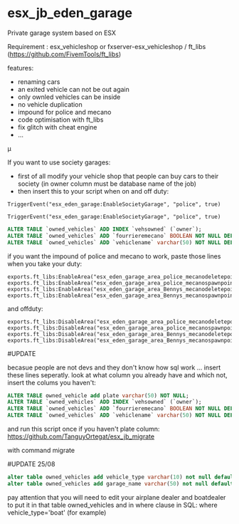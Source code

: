 # esx_jb_eden_garage
 Private garage system based on ESX


 Requirement :
 esx_vehicleshop		or fxserver-esx_vehicleshop / ft_libs (https://github.com/FivemTools/ft_libs)

  features:


 - renaming cars
 - an exited vehicle can not be out again
 - only ownled vehicles can be inside
 - no vehicle duplication
 - impound for police and mecano
 - code optimisation with ft_libs
 - fix glitch with cheat engine
 - ...

µ

If you want to use society garages:
- first of all modify your vehicle shop that people can buy cars to their society (in owner column must be database name of the job)
- then insert this to your script when on and off duty:
 ```
TriggerEvent("esx_eden_garage:EnableSocietyGarage", "police", true)

TriggerEvent("esx_eden_garage:EnableSocietyGarage", "police", true)
 ```
 
 
 ```sql
 ALTER TABLE `owned_vehicles` ADD INDEX `vehsowned` (`owner`);
 ALTER TABLE `owned_vehicles` ADD `fourrieremecano` BOOLEAN NOT NULL DEFAULT FALSE;
 ALTER TABLE `owned_vehicles` ADD `vehiclename` varchar(50) NOT NULL DEFAULT 'voiture';
 ```


 if you want the impound of police and mecano to work, paste those lines when you take your duty:

 ```
exports.ft_libs:EnableArea("esx_eden_garage_area_police_mecanodeletepoint")
exports.ft_libs:EnableArea("esx_eden_garage_area_police_mecanospawnpoint")
exports.ft_libs:EnableArea("esx_eden_garage_area_Bennys_mecanodeletepoint")
exports.ft_libs:EnableArea("esx_eden_garage_area_Bennys_mecanospawnpoint")
```

 and offduty:
```
exports.ft_libs:DisableArea("esx_eden_garage_area_police_mecanodeletepoint")
exports.ft_libs:DisableArea("esx_eden_garage_area_police_mecanospawnpoint")
exports.ft_libs:DisableArea("esx_eden_garage_area_Bennys_mecanodeletepoint")
exports.ft_libs:DisableArea("esx_eden_garage_area_Bennys_mecanospawnpoint")
```

 #UPDATE

becasue people are not devs and they don't know how sql work ... insert these lines seperatly. look at what column you already have and which not, insert the colums you haven't:
```sql
ALTER TABLE owned_vehicle add plate varchar(50) NOT NULL;
ALTER TABLE `owned_vehicles` ADD INDEX `vehsowned` (`owner`);
ALTER TABLE `owned_vehicles` ADD `fourrieremecano` BOOLEAN NOT NULL DEFAULT FALSE;
ALTER TABLE `owned_vehicles` ADD `vehiclename` varchar(50) NOT NULL DEFAULT 'voiture';
```
and run this script once if you haven't plate column:
https://github.com/TanguyOrtegat/esx_jb_migrate

 with command migrate

 #UPDATE 25/08
 ```sql
alter table owned_vehicles add vehicle_type varchar(10) not null default 'car'
alter table owned_vehicles add garage_name varchar(50) not null default 'Garage_Centre'
```
pay attention that you will need to edit your airplane dealer and boatdealer to put it in that table owned_vehicles and in where clause in SQL: where vehicle_type='boat' (for example)
